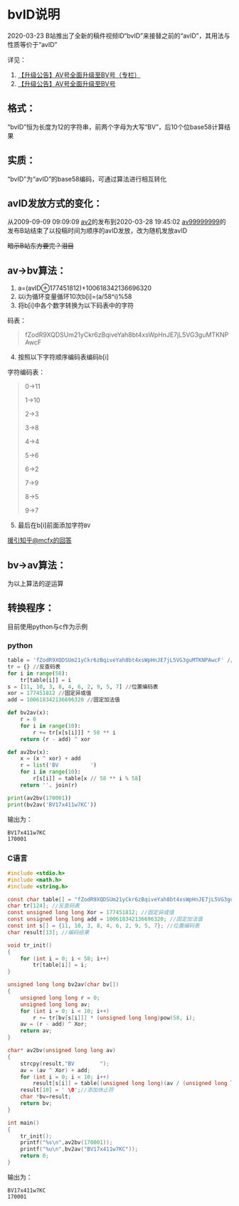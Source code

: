 # bvID说明

2020-03-23 B站推出了全新的稿件视频ID“bvID”来接替之前的“avID”，其用法与性质等价于“avID”

详见：

1. [【升级公告】AV号全面升级至BV号（专栏）](https://www.bilibili.com/read/cv5167957)
2. [【升级公告】AV号全面升级至BV号](https://www.bilibili.com/blackboard/activity-BV-PC.html)

## 格式：

“bvID”恒为长度为12的字符串，前两个字母为大写“BV”，后10个位base58计算结果

## 实质：

“bvID"为“avID”的base58编码，可通过算法进行相互转化

## avID发放方式的变化：

从2009-09-09 09:09:09 [av2](https://www.bilibili.com/video/av2)的发布到2020-03-28  19:45:02 [av99999999](https://www.bilibili.com/video/av99999999)的发布B站结束了以投稿时间为顺序的avID发放，改为随机发放avID

~~暗示B站东方要完？泪目~~

## av->bv算法：

1. a=(avID⊕177451812)+100618342136696320
2. 以i为循环变量循环10次b[i]=(a/58^i)%58
3. 将b[i]中各个数字转换为以下码表中的字符

码表：

> fZodR9XQDSUm21yCkr6zBqiveYah8bt4xsWpHnJE7jL5VG3guMTKNPAwcF

4. 按照以下字符顺序编码表编码b[i]

字符编码表：

> 0->11
>
> 1->10
>
> 2->3
>
> 3->8
>
> 4->4
>
> 5->6
>
> 6->2
>
> 7->9
>
> 8->5
>
> 9->7

5. 最后在b[i]前面添加字符`BV`

[援引知乎@mcfx的回答](https://www.zhihu.com/question/381784377/answer/1099438784)

## bv->av算法：

为以上算法的逆运算

## 转换程序：

目前使用python与c作为示例

### python

```python
table = 'fZodR9XQDSUm21yCkr6zBqiveYah8bt4xsWpHnJE7jL5VG3guMTKNPAwcF' //码表
tr = {} //反查码表
for i in range(58):
    tr[table[i]] = i
s = [11, 10, 3, 8, 4, 6, 2, 9, 5, 7] //位置编码表
xor = 177451812 //固定异或值
add = 100618342136696320 //固定加法值

def bv2av(x):
    r = 0
    for i in range(10):
        r += tr[x[s[i]]] * 58 ** i
    return (r - add) ^ xor

def av2bv(x):
    x = (x ^ xor) + add
    r = list('BV          ')
    for i in range(10):
        r[s[i]] = table[x // 58 ** i % 58]
    return ''. join(r)

print(av2bv(170001))
print(bv2av('BV17x411w7KC'))
```

输出为：

```
BV17x411w7KC
170001
```

### C语言

```c
#include <stdio.h>
#include <math.h>
#include <string.h>

const char table[] = "fZodR9XQDSUm21yCkr6zBqiveYah8bt4xsWpHnJE7jL5VG3guMTKNPAwcF"; //码表
char tr[124]; //反查码表
const unsigned long long Xor = 177451812; //固定异或值
const unsigned long long add = 100618342136696320; //固定加法值
const int s[] = {11, 10, 3, 8, 4, 6, 2, 9, 5, 7}; //位置编码表
char result[13]; //编码结果

void tr_init()
{
	for (int i = 0; i < 58; i++)
		tr[table[i]] = i;
}

unsigned long long bv2av(char bv[])
{
	unsigned long long r = 0;
	unsigned long long av;
	for (int i = 0; i < 10; i++)
		r += tr[bv[s[i]]] * (unsigned long long)pow(58, i);
	av = (r - add) ^ Xor;
	return av;
}

char* av2bv(unsigned long long av)
{
	strcpy(result,"BV        ");
	av = (av ^ Xor) + add;
	for (int i = 0; i < 10; i++)
		result[s[i]] = table[(unsigned long long)(av / (unsigned long long)pow(58, i)) % 58];
	result[10] = ' \0';//添加休止符
	char *bv=result;
	return bv;
}

int main()
{
	tr_init();
	printf("%s\n",av2bv(170001));
	printf("%u\n",bv2av("BV17x411w7KC"));
	return 0;
}
```

输出为：

```
BV17x411w7KC
170001
```
